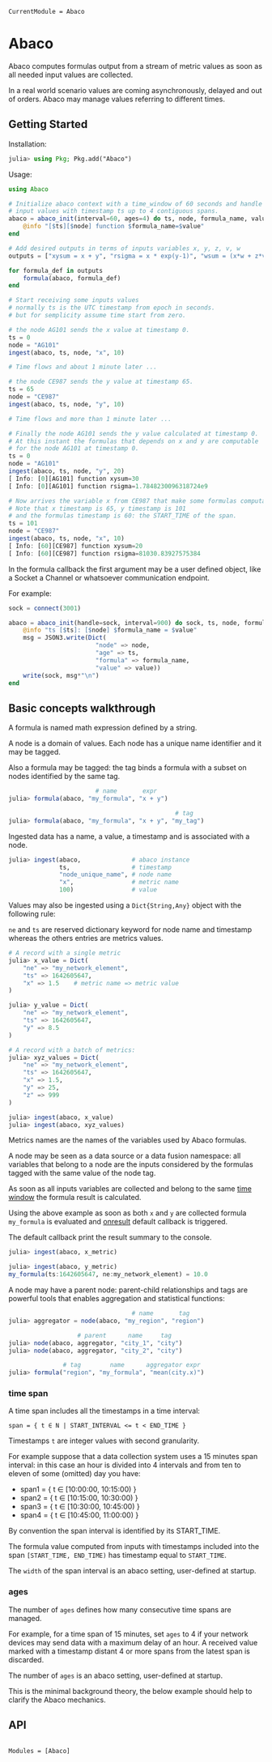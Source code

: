 ```@meta
CurrentModule = Abaco
```

# Abaco

Abaco computes formulas output from a stream of metric values as soon as all needed input values are collected.

In a real world scenario values are coming asynchronously, delayed and out of orders. Abaco may manage values referring to different times.

## Getting Started

Installation:

```julia
julia> using Pkg; Pkg.add("Abaco")    
```

Usage:

```julia
using Abaco

# Initialize abaco context with a time_window of 60 seconds and handle
# input values with timestamp ts up to 4 contiguous spans.
abaco = abaco_init(interval=60, ages=4) do ts, node, formula_name, value, inputs
    @info "[$ts][$node] function $formula_name=$value"
end

# Add desired outputs in terms of inputs variables x, y, z, v, w
outputs = ["xysum = x + y", "rsigma = x * exp(y-1)", "wsum = (x*w + z*v)"]

for formula_def in outputs
    formula(abaco, formula_def)
end

# Start receiving some inputs values
# normally ts is the UTC timestamp from epoch in seconds.
# but for semplicity assume time start from zero.

# the node AG101 sends the x value at timestamp 0.
ts = 0
node = "AG101"
ingest(abaco, ts, node, "x", 10)

# Time flows and about 1 minute later ...

# the node CE987 sends the y value at timestamp 65.
ts = 65
node = "CE987"
ingest(abaco, ts, node, "y", 10)

# Time flows and more than 1 minute later ...

# Finally the node AG101 sends the y value calculated at timestamp 0.
# At this instant the formulas that depends on x and y are computable
# for the node AG101 at timestamp 0.
ts = 0
node = "AG101"
ingest(abaco, ts, node, "y", 20)
[ Info: [0][AG101] function xysum=30
[ Info: [0][AG101] function rsigma=1.7848230096318724e9

# Now arrives the variable x from CE987 that make some formulas computables.
# Note that x timestamp is 65, y timestamp is 101
# and the formulas timestamp is 60: the START_TIME of the span. 
ts = 101
node = "CE987"
ingest(abaco, ts, node, "x", 10)
[ Info: [60][CE987] function xysum=20
[ Info: [60][CE987] function rsigma=81030.83927575384

```

In the formula callback the first argument may be a user defined object, like a Socket a Channel or whatsoever communication endpoint.

For example:

```julia
sock = connect(3001)

abaco = abaco_init(handle=sock, interval=900) do sock, ts, node, formula_name, value, inputs
    @info "ts [$ts]: [$node] $formula_name = $value"
    msg = JSON3.write(Dict(
                        "node" => node,
                        "age" => ts, 
                        "formula" => formula_name,
                        "value" => value))
    write(sock, msg*"\n")
end
```

## Basic concepts walkthrough

A formula is named math expression defined by a string.

A node is a domain of values. Each node has a unique name identifier and it may be tagged.

Also a formula may be tagged: the tag binds a formula with a subset on nodes identified by the same tag.

```julia
                        # name       expr
julia> formula(abaco, "my_formula", "x + y")

                                              # tag
julia> formula(abaco, "my_formula", "x + y", "my_tag")
```

Ingested data has a name, a value, a timestamp and is associated with a node.

```julia
julia> ingest(abaco,              # abaco instance
              ts,                 # timestamp 
              "node_unique_name", # node name
              "x",                # metric name
              100)                # value
```


Values may also be ingested using a `Dict{String,Any}` object with the following rule:

`ne` and `ts` are reserved dictionary keyword for node name and timestamp whereas the others entries are metrics values.

```julia
# A record with a single metric
julia> x_value = Dict(
    "ne" => "my_network_element",
    "ts" => 1642605647,
    "x" => 1.5    # metric name => metric value
)

julia> y_value = Dict(
    "ne" => "my_network_element",
    "ts" => 1642605647,
    "y" => 8.5
)

# A record with a batch of metrics:
julia> xyz_values = Dict(
    "ne" => "my_network_element",
    "ts" => 1642605647,
    "x" => 1.5,
    "y" => 25,
    "z" => 999
)

julia> ingest(abaco, x_value)
julia> ingest(abaco, xyz_values)
```
Metrics names are the names of the variables used by Abaco formulas.

A node may be seen as a data source or a data fusion namespace: all variables that belong to a node are the inputs considered by the formulas tagged with the same value of the node tag.

As soon as all inputs variables are collected and belong to the same [time window](#time-window) the formula result is calculated.

Using the above example as soon as both `x` and `y` are collected formula `my_formula` is evaluated and [onresult](#Abaco.abaco_init-Tuple{Any}) default callback is triggered.

The default callback print the result summary to the console.

```julia
julia> ingest(abaco, x_metric)

julia> ingest(abaco, y_metric)
my_formula(ts:1642605647, ne:my_network_element) = 10.0
```

A node may have a parent node: parent-child relationships and tags are powerful tools that enables aggregation and statistical functions:

```julia
                                  # name       tag
julia> aggregator = node(abaco, "my_region", "region")

                   # parent      name     tag
julia> node(abaco, aggregator, "city_1", "city")
julia> node(abaco, aggregator, "city_2", "city")

               # tag        name      aggregator expr
julia> formula("region", "my_formula", "mean(city.x)")
```

### time span

A time span includes all the timestamps in a time interval:

```span = { t ∈ N | START_INTERVAL <= t < END_TIME }```

Timestamps `t` are integer values with second granularity. 

For example suppose that a data collection system uses a 15 minutes span interval:
in this case an hour is divided into 4 intervals and from ten to eleven of some (omitted) day you have:

* span1 =  { t ∈ [10:00:00, 10:15:00) }
* span2 =  { t ∈ [10:15:00, 10:30:00) }
* span3 =  { t ∈ [10:30:00, 10:45:00) }
* span4 =  { t ∈ [10:45:00, 11:00:00) }

By convention the span interval is identified by its START_TIME.

The formula value computed from inputs with timestamps included into the span `[START_TIME, END_TIME)` has timestamp equal to `START_TIME`.

The `width` of the span interval is an abaco setting, user-defined at startup.

### ages

The number of `ages` defines how many consecutive time spans are managed.

For example, for a time span of 15 minutes, set `ages` to 4 if your network devices may send data with a maximum delay of an hour. A received value marked with a timestamp distant 4 or more spans from the latest span is discarded.

The number of `ages` is an abaco setting, user-defined at startup.

This is the minimal background theory, the below example should help to clarify the Abaco mechanics.

## API

```@index
```

```@autodocs
Modules = [Abaco]
```
